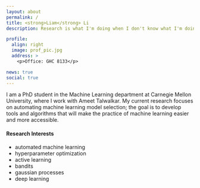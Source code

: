 ```yaml
---
layout: about
permalink: /
title: <strong>Liam</strong> Li 
description: Research is what I'm doing when I don't know what I'm doing.  &mdash;Wernher von Braun

profile:
  align: right
  image: prof_pic.jpg
  address: >
    <p>Office: GHC 8133</p>

news: true
social: true
---
```


I am a PhD student in the Machine Learning department at Carnegie Mellon University, where I work with Ameet Talwalkar. My current research focuses on automating machine learning model selection; the goal is to develop tools and algorithms that will make the practice of machine learning easier and more accessible.

#### Research Interests
* automated machine learning
* hyperparameter optimization
* active learning
* bandits
* gaussian processes
* deep learning

